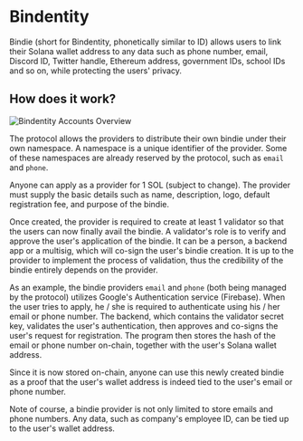 # Bindentity

Bindie (short for Bindentity, phonetically similar to ID) allows users to link their Solana wallet address to any data such as phone number, email, Discord ID, Twitter handle, Ethereum address, government IDs, school IDs and so on, while protecting the users' privacy.

## How does it work?

![Bindentity Accounts Overview](https://user-images.githubusercontent.com/85012991/208246913-cc87415a-5adf-4b04-bbbb-772f56cd5132.png)

The protocol allows the providers to distribute their own bindie under their own namespace. A namespace is a unique identifier of the provider. Some of these namespaces are already reserved by the protocol, such as `email` and `phone`.

Anyone can apply as a provider for 1 SOL (subject to change). The provider must supply the basic details such as name, description, logo, default registration fee, and purpose of the bindie.

Once created, the provider is required to create at least 1 validator so that the users can now finally avail the bindie. A validator's role is to verify and approve the user's application of the bindie. It can be a person, a backend app or a multisig, which will co-sign the user's bindie creation. It is up to the provider to implement the process of validation, thus the credibility of the bindie entirely depends on the provider.

As an example, the bindie providers `email` and `phone` (both being managed by the protocol) utilizes Google's Authentication service (Firebase). When the user tries to apply, he / she is required to authenticate using his / her email or phone number. The backend, which contains the validator secret key, validates the user's authentication, then approves and co-signs the user's request for registration. The program then stores the hash of the email or phone number on-chain, together with the user's Solana wallet address.

Since it is now stored on-chain, anyone can use this newly created bindie as a proof that the user's wallet address is indeed tied to the user's email or phone number. 

Note of course, a bindie provider is not only limited to store emails and phone numbers. Any data, such as company's employee ID, can be tied up to the user's wallet address.
